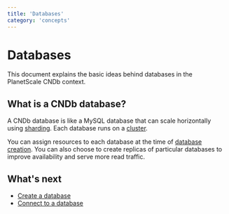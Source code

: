 ```yaml
---
title: 'Databases'
category: 'concepts'
---
```


# Databases

This document explains the basic ideas behind databases in the PlanetScale CNDb context.

## What is a CNDb database?

A CNDb database is like a MySQL database that can scale horizontally using [sharding](sharding-schemes). Each database runs on a [cluster](clusters).

You can assign resources to each database at the time of [database creation](creating-database). You can also choose to create replicas of particular databases to improve availability and serve more read traffic.

## What's next

+ [Create a database](creating-database)
+ [Connect to a database](connecting-to-db)
